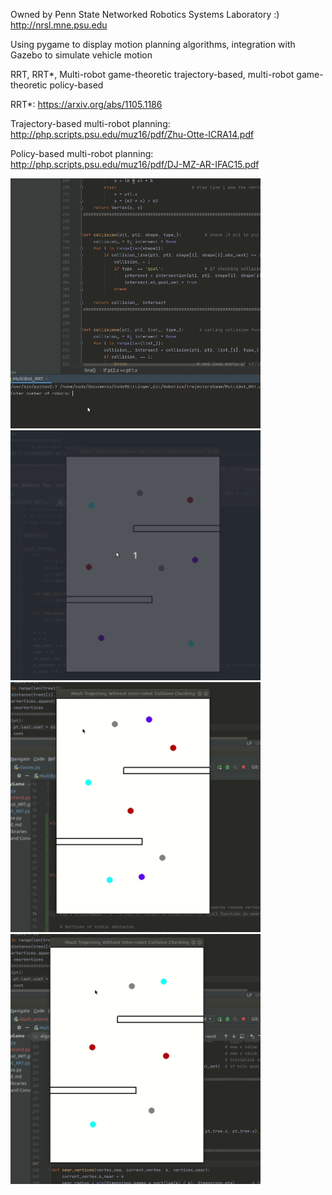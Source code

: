 Owned by Penn State Networked Robotics Systems Laboratory :)   http://nrsl.mne.psu.edu

Using pygame to display motion planning algorithms, integration with Gazebo to simulate vehicle motion

RRT, RRT*, Multi-robot game-theoretic trajectory-based, multi-robot game-theoretic policy-based

RRT*:  https://arxiv.org/abs/1105.1186

Trajectory-based multi-robot planning:  http://php.scripts.psu.edu/muz16/pdf/Zhu-Otte-ICRA14.pdf

Policy-based multi-robot planning:  http://php.scripts.psu.edu/muz16/pdf/DJ-MZ-AR-IFAC15.pdf

<img src="https://github.com/CodyMDillinger/Robotics/blob/master/gifs/Multi_Bot_RRT.gif" width="400" height="400"/>
<img src="https://github.com/CodyMDillinger/Robotics/blob/master/gifs/iNash_extend_equal_eta.gif" width="400" height="400"/>
<img src="https://github.com/CodyMDillinger/Robotics/blob/master/gifs/iNash_extend_largerish_eta.gif" width="400" height="400"/>
<img src="https://github.com/CodyMDillinger/Robotics/blob/master/gifs/iNash_extend_larger_eta.gif" width="400" height="400"/>
